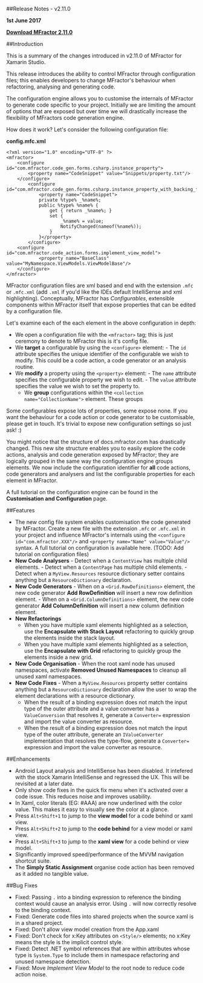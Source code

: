 
##Release Notes - v2.11.0

**1st June 2017**

**[Download MFractor 2.11.0](http://addins.mfractor.com/releases/2.11.00/MFractor.MFractor_2.11.00.mpack)**

##Introduction

This is a summary of the changes introduced in v2.11.0 of MFractor for Xamarin Studio.

This release introduces the ability to control MFractor through configuration files; this enables developers to change MFractor's behaviour when refactoring, analysing and generating code.

The configuration engine allows you to customise the internals of MFractor to generate code specific to your project. Initially we are limiting the amount of options that are exposed but over time we will drastically increase the flexibility of MFractors code generation engine.

How does it work? Let's consider the following configuration file:

**config.mfc.xml**
```
<?xml version="1.0" encoding="UTF-8" ?>
<mfractor>
	<configure id="com.mfractor.code_gen.forms.csharp.instance_property">
		<property name="CodeSnippet" value="Snippets/property.txt"/>
	</configure>
		<configure id="com.mfractor.code_gen.forms.csharp.instance_property_with_backing_fields">
			<property name="CodeSnippet">
			private %type% _%name%;
			public %type% %name% {
				get { return _%name%; }
				set {
					_%name% = value;
					NotifyChanged(nameof(%name%));
				}
			}</property>
		</configure>
	<configure id="com.mfractor.code_action.forms.implement_view_model">
			<property name="BaseClass" value="MyNamespace.ViewModels.ViewModelBase"/>
	</configure>
</mfractor>
```

MFractor configuration files are xml based and end with the extension `.mfc` or `.mfc.xml` (add `.xml` if you'd like the IDEs default IntelliSense and xml highlighting). Conceptually, MFractor has *Configurables*, extensible components within MFractor itself that expose properties that can be edited by a configuration file.

Let's examine each of the each element in the above configuration in depth:

   - We open a configuration file with the `<mfractor>` tag; this is just ceremony to denote to MFractor this is it's config file.
   - We **target** a configurable by using the `<configure>` element:
    - The `id` attribute specifies the unique identifier of the configurable we wish to modify. This could be a code action, a code generator or an analysis routine.
   - We **modify** a property using the `<property>` element:
    - The `name` attribute specifies the configurable property we wish to edit.
    - The `value` attribute specifies the value we wish to set the property to.
	 - We **group** configurations within the `<collection name="CollectionName">` element. These groups

Some configurables expose lots of properties, some expose none. If you want the behaviour for a code action or code generator to be customisable, please get in touch. It's trivial to expose new configuration settings so just ask! :)

You might notice that the structure of docs.mfractor.com has drastically changed. This new site structure enables you to easily explore the code actions, analysis and code generation exposed by MFractor; they are logically grouped in the same way the configuration engine groups elements. We now include the configuration identifier for **all** code actions, code generators and analysers and list the configurable properties for each element in MFractor.

A full tutorial on the configuration engine can be found in the **Customisation and Configuration** page.

##Features

   - The new config file system enables customisation the code generated by MFractor. Create a new file with the extension `.mfc` or `.mfc.xml` in your project and influence MFractor's internals using the `<configure id="com.mfractor.XXX"/>` and `<property name="Name" value="Value"/>` syntax. A full tutorial on configuration is available here. (TODO: Add tutorial on configuration files)
   - **New Code Analysers**
    - Detect when a `ContentView` has multiple child elements.
    - Detect when a `ContentPage` has multiple child elements.
    - Detect when a `MyView.Resources` resource dictionary setter contains anything but a `ResourceDictionary` declaration.
   - **New Code Generators**
    - When on a `<Grid.RowDefinitions>` element, the new code generator **Add RowDefinition** will insert a new row definition element.
    - When on a `<Grid.ColumnDefinitions>` element, the new code generator **Add ColumnDefinition** will insert a new column definition element.
   - **New Refactorings**
	 	- When you have multiple xaml elements highlighted as a selection, use the **Encapsulate with Stack Layout** refactoring to quickly group the elements inside the stack layout.
		- When you have multiple xaml elements highlighted as a selection, use the **Encapsulate with Grid** refactoring to quickly group the elements inside a new grid.
   - **New Code Organisation**
    - When the root xaml node has unused namespaces, activate **Removed Unused Namespaces** to cleanup all unused xaml namespaces.
   - **New Code Fixes**
    - When a `MyView.Resources` property setter contains anything but a `ResourceDictionary` declaration allow the user to wrap the element declarations with a resource dictionary.
		- When the result of a binding expression does not match the input type of the outer attribute and a value converter has a `ValueConversion` that resolves it, generate a `Converter=` expression and import the value converter as resource.
		- When the result of a binding expression does not match the input type of the outer attribute, generate an `IValueConverter` implementation that resolves the type-flow, generate a `Converter=` expression and import the value converter as resource.

##Enhancements

 - Android Layout analysis and IntelliSense has been disabled. It intefered with the stock Xamarin IntelliSense and regressed the UX. This will be revisited at a later date.
 - Only show code fixes in the quick fix menu when it's activated over a code issue. This reduces noise and improves usability.
 - In Xaml, color literals (EG: #AAA) are now underlined with the color value. This makes it easy to visually see the color at a glance.
 - Press `Alt+Shift+1` to jump to the **view model** for a code behind or xaml view.
 - Press `Alt+Shift+2` to jump to the **code behind** for a view model or xaml view.
 - Press `Alt+Shift+3` to jump to the **xaml view** for a code behind or view model.
 - Significantly improved speed/performance of the MVVM navigation shortcut suite.
 - The **Simply Static Assignment** organise code action has been removed as it added no tangible value.

##Bug Fixes

 - Fixed: Passing `.` into a binding expression to reference the binding context would cause an analysis error. Using `.` will now correctly resolve to the binding context.
 - Fixed: Generate code files into shared projects when the source xaml is in a shared project.
 - Fixed: Don't allow view model creation from the App.xaml
 - Fixed: Don't check for x:Key attributes on `<Style/>` elements; no x:Key means the style is the implicit control style.
 - Fixed: Detect .NET symbol references that are within attributes whose type is `System.Type` to include them in namespace refactoring and unused namespace detection.
 - Fixed: Move *Implement View Model* to the root node to reduce code action noise.
